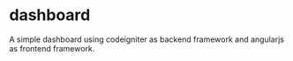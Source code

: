 dashboard
=========

A simple dashboard using codeigniter as backend framework and angularjs as frontend framework.
